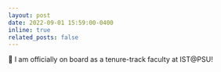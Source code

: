 ```yaml
---
layout: post
date: 2022-09-01 15:59:00-0400
inline: true
related_posts: false
---
```


:rocket: I am officially on board as a tenure-track faculty at IST@PSU!
